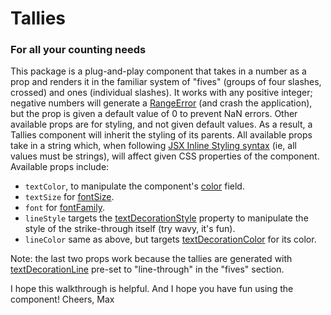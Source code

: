 # Tallies
### For all your counting needs

This package is a plug-and-play component that takes in a number as a prop and renders it in the familiar system of "fives" (groups of four slashes, crossed) and ones (individual slashes).
It works with any positive integer; negative numbers will generate a [RangeError](https://developer.mozilla.org/en-US/docs/Web/JavaScript/Reference/Global_Objects/RangeError) (and crash the application), but the prop is given a default value of 0 to prevent NaN errors.
Other available props are for styling, and not given default values. As a result, a Tallies component will inherit the styling of its parents. All available props take in a string which, when following [JSX Inline Styling syntax](https://techstacker.com/how-to-inline-style-jsx-react-css/) (ie, all values must be strings), will affect given CSS properties of the component. Available props include:
* `textColor`, to manipulate the component's [color](https://developer.mozilla.org/en-US/docs/Web/CSS/color) field.
* `textSize` for [fontSize](https://developer.mozilla.org/en-US/docs/Web/CSS/font-size).
* `font` for [fontFamily](https://developer.mozilla.org/en-US/docs/Web/CSS/font-family).
* `lineStyle` targets the [textDecorationStyle](https://developer.mozilla.org/en-US/docs/Web/CSS/text-decoration-style) property to manipulate the style of the strike-through itself (try wavy, it's fun).
* `lineColor` same as above, but targets [textDecorationColor](https://developer.mozilla.org/en-US/docs/Web/CSS/text-decoration-color) for its color.

Note: the last two props work because the tallies are generated with [textDecorationLine](https://developer.mozilla.org/en-US/docs/Web/CSS/text-decoration-line) pre-set to "line-through" in the "fives" section.

I hope this walkthrough is helpful. And I hope you have fun using the component!
Cheers,
Max
